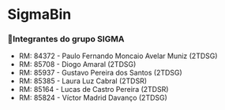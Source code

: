 # SigmaBin

### 💫Integrantes do grupo SIGMA

- RM: 84372 - Paulo Fernando Moncaio Avelar Muniz (2TDSG)
- RM: 85708 - Diogo Amaral (2TDSG)
- RM: 85937 - Gustavo Pereira dos Santos (2TDSG)
- RM: 85385 - Laura Luz Cabral (2TDSR)
- RM: 85164 - Lucas de Castro Pereira (2TDSR)
- RM: 85824 - Víctor Madrid Davanço (2TDSG)
